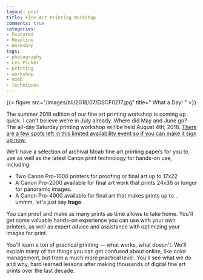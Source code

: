 ```yaml
---
layout: post
title: Fine Art Printing Workshop
comments: true
categories:
- Featured
- Headline
- Workshop
tags: 
- photography
- Les Picker
- printing
- workshop
- moab
- techniques
---
```


{{< figure src="/images/bli/2018/07/DSCF0217.jpg" title=" What a Day!  " >}}

The summer 2018 edition of our fine art printing workshop is coming up quick. I can't believe we're in July already. Where did May and June go? The all-day Saturday printing workshop will be held August 4th, 2018. [There are a few spots left in this limited availability event so if you can make it sign up now.](http://workshops.lesterpickerphoto.com/page/803) 

<!--more-->

We'll have a selection of archival Moab fine art printing papers for you to use as well as the latest Canon print technology for hands-on use, including:

- Two Canon Pro-1000 printers for proofing or final art up to 17x22
- A Canon Pro-2000 available for final art work that prints 24x36 or longer for panoramic images.
- A Canon Pro-4000 available for final art that makes prints up to&hellip; ummm, let's just say **huge**.

You can proof and make as many prints as time allows to take home.  You'll get some valuable hands-on experience you can use with your own printers, as well as expert advice and assistance with optimizing your images for print.

You'll learn a ton of practical printing &mdash; what works, what doesn't. We'll explain many of the things you can get confused about online, like color management, but from a much more practical level. You'll see what we do and why, hard learned lessons after making thousands of digital fine art prints over the last decade. 

